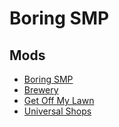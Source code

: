 # Boring SMP

## Mods
- [Boring SMP](./mods/boring_smp.md)
- [Brewery](./mods/brewery.md)
- [Get Off My Lawn](./mods/goml.md)
- [Universal Shops](./mods/universal_shops.md)
